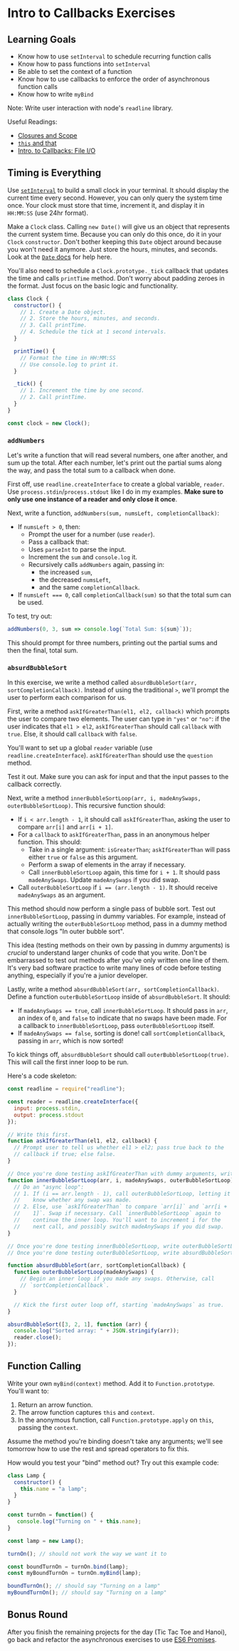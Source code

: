 # Intro to Callbacks Exercises

## Learning Goals

+ Know how to use `setInterval` to schedule recurring function calls
+ Know how to pass functions into `setInterval`
+ Be able to set the context of a function
+ Know how to use callbacks to enforce the order of asynchronous function calls
+ Know how to write `myBind`

Note: Write user interaction with node's `readline` library.

Useful Readings:
+ [Closures and Scope][closures]
+ [`this` and that][this-and-that]
+ [Intro. to Callbacks: File I/O][intro-to-callbacks]

[closures]: ../../readings/closures.md
[this-and-that]: ../../readings/this-and-that.md
[intro-to-callbacks]: ../../readings/intro-to-callbacks.md

## Timing is Everything

Use [`setInterval`][setInterval-doc] to build a small clock in your
terminal. It should display the current time every second. However, you
can only query the system time once. Your clock must store that time,
increment it, and display it in `HH:MM:SS` (use 24hr format).

Make a `Clock` class. Calling `new Date()` will give us an object that
represents the current system time. Because you can only do this once,
do it in your `Clock` `constructor`. Don't bother keeping this `Date` object
around because you won't need it anymore. Just store the hours, minutes,
and seconds. Look at the [`Date` docs][date-docs] for help here.

You'll also need to schedule a `Clock.prototype._tick` callback that
updates the time and calls `printTime` method. Don't worry about padding
zeroes in the format. Just focus on the basic logic and functionality.

```javascript
class Clock {
  constructor() {
    // 1. Create a Date object.
    // 2. Store the hours, minutes, and seconds.
    // 3. Call printTime.
    // 4. Schedule the tick at 1 second intervals.  
  }

  printTime() {
    // Format the time in HH:MM:SS
    // Use console.log to print it.
  }

  _tick() {
    // 1. Increment the time by one second.
    // 2. Call printTime.
  }
}

const clock = new Clock();
```

[setInterval-doc]: http://nodejs.org/api/globals.html#globals_setinterval_cb_ms
[date-docs]: https://developer.mozilla.org/en-US/docs/Web/JavaScript/Reference/Global_Objects/Date#Date.prototype_Methods

### `addNumbers`

Let's write a function that will read several numbers, one after
another, and sum up the total. After each number, let's print out the
partial sums along the way, and pass the total sum to a callback when
done.

First off, use `readline.createInterface` to create a global variable,
`reader`. Use `process.stdin`/`process.stdout` like I do in my
examples. **Make sure to only use one instance of a reader and only close it once**.

Next, write a function, `addNumbers(sum, numsLeft,
completionCallback)`:

* If `numsLeft > 0`, then:
    * Prompt the user for a number (use `reader`).
    * Pass a callback that:
    * Uses `parseInt` to parse the input.
    * Increment the `sum` and `console.log` it.
    * Recursively calls `addNumbers` again, passing in:
        * the increased `sum`,
        * the decreased `numsLeft`,
        * and the same `completionCallback`.
* If `numsLeft === 0`, call `completionCallback(sum)` so that the total
  sum can be used.

To test, try out:

```javascript
addNumbers(0, 3, sum => console.log(`Total Sum: ${sum}`));
```

This should prompt for three numbers, printing out the partial sums
and then the final, total sum.

### `absurdBubbleSort`

In this exercise, we write a method called `absurdBubbleSort(arr,
sortCompletionCallback)`. Instead of using the traditional `>`, we'll
prompt the user to perform each comparison for us.

First, write a method `askIfGreaterThan(el1, el2, callback)` which
prompts the user to compare two elements. The user can type in `"yes"`
or `"no"`: if the user indicates that `el1 > el2`, `askIfGreaterThan`
should call `callback` with `true`. Else, it should call `callback`
with `false`.

You'll want to set up a global `reader` variable (use
`readline.createInterface`). `askIfGreaterThan` should use the `question`
method.

Test it out.  Make sure you can ask for input and that the input passes
to the callback correctly.

Next, write a method `innerBubbleSortLoop(arr, i, madeAnySwaps,
outerBubbleSortLoop)`. This recursive function should:

* If `i < arr.length - 1`, it should call `askIfGreaterThan`, asking the
  user to compare `arr[i]` and `arr[i + 1]`.
* For a `callback` to `askIfGreaterThan`, pass in an anonymous helper
  function. This should:
    * Take in a single argument: `isGreaterThan`; `askIfGreaterThan`
      will pass either `true` or `false` as this argument.
    * Perform a swap of elements in the array if necessary.
    * Call `innerBubbleSortLoop` again, this time for `i + 1`. It should
      pass `madeAnySwaps`. Update `madeAnySwaps` if you did swap.
* Call `outerBubbleSortLoop` if `i == (arr.length - 1)`. It should
  receive `madeAnySwaps` as an argument.

This method should now perform a single pass of bubble sort.  Test out
`innerBubbleSortLoop`, passing in dummy variables.  For example, instead
of actually writing the `outerBubbleSortLoop` method, pass in a dummy
method that console.logs "In outer bubble sort".

This idea (testing methods on their own by passing in dummy arguments)
is *crucial* to understand larger chunks of code that you write.  Don't
be embarrassed to test out methods after you've only written one line of
them.  It's very bad software practice to write many lines of code before
testing anything, especially if you're a junior developer.

Lastly, write a method `absurdBubbleSort(arr, sortCompletionCallback)`.
Define a function `outerBubbleSortLoop` inside of `absurdBubbleSort`.
It should:

* If `madeAnySwaps == true`, call `innerBubbleSortLoop`. It should
  pass in `arr`, an index of `0`, and `false` to indicate that no
  swaps have been made. For a callback to `innerBubbleSortLoop`, pass
  `outerBubbleSortLoop` itself.
* If `madeAnySwaps == false`, sorting is done! call
  `sortCompletionCallback`, passing in `arr`, which is now sorted!

To kick things off, `absurdBubbleSort` should call
`outerBubbleSortLoop(true)`. This will call the first inner loop to be
run.

Here's a code skeleton:

```javascript
const readline = require("readline");

const reader = readline.createInterface({
  input: process.stdin,
  output: process.stdout
});

// Write this first.
function askIfGreaterThan(el1, el2, callback) {
  // Prompt user to tell us whether el1 > el2; pass true back to the
  // callback if true; else false.
}

// Once you're done testing askIfGreaterThan with dummy arguments, write this.
function innerBubbleSortLoop(arr, i, madeAnySwaps, outerBubbleSortLoop) {
  // Do an "async loop":
  // 1. If (i == arr.length - 1), call outerBubbleSortLoop, letting it
  //    know whether any swap was made.
  // 2. Else, use `askIfGreaterThan` to compare `arr[i]` and `arr[i +
  //    1]`. Swap if necessary. Call `innerBubbleSortLoop` again to
  //    continue the inner loop. You'll want to increment i for the
  //    next call, and possibly switch madeAnySwaps if you did swap.
}

// Once you're done testing innerBubbleSortLoop, write outerBubbleSortLoop.
// Once you're done testing outerBubbleSortLoop, write absurdBubbleSort.

function absurdBubbleSort(arr, sortCompletionCallback) {
  function outerBubbleSortLoop(madeAnySwaps) {
    // Begin an inner loop if you made any swaps. Otherwise, call
    // `sortCompletionCallback`.
  }

  // Kick the first outer loop off, starting `madeAnySwaps` as true.
}

absurdBubbleSort([3, 2, 1], function (arr) {
  console.log("Sorted array: " + JSON.stringify(arr));
  reader.close();
});
```

## Function Calling

Write your own `myBind(context)` method. Add it to
`Function.prototype`. You'll want to:

1. Return an arrow function.
2. The arrow function captures `this` and `context`.
3. In the anonymous function, call `Function.prototype.apply` on `this`, passing
   the `context`.

Assume the method you're binding doesn't take any arguments; we'll see
tomorrow how to use the rest and spread operators to fix this.

How would you test your "bind" method out?  Try out this example code:

```js
class Lamp {
  constructor() {
    this.name = "a lamp";
  }
}

const turnOn = function() {
   console.log("Turning on " + this.name);
}

const lamp = new Lamp();

turnOn(); // should not work the way we want it to

const boundTurnOn = turnOn.bind(lamp);
const myBoundTurnOn = turnOn.myBind(lamp);

boundTurnOn(); // should say "Turning on a lamp"
myBoundTurnOn(); // should say "Turning on a lamp"


```

## Bonus Round

After you finish the remaining projects for the day
(Tic Tac Toe and Hanoi), go back and refactor the asynchronous
exercises to use [ES6 Promises][promise].

[promise]: https://developer.mozilla.org/en-US/docs/Web/JavaScript/Reference/Global_Objects/Promise

